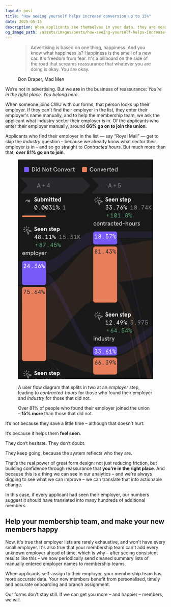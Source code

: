 ```yaml
---
layout: post
title: "How seeing yourself helps increase conversion up to 15%"
date: 2025-05-15
description: When applicants see themselves in your data, they are measurably more willing to join.
og_image_path: /assets/images/posts/how-seeing-yourself-helps-increase-conversion-up-to-15%.png
---
```


<figure class="quote cwu">
  <blockquote>Advertising is based on one thing, happiness. And you know what happiness is? 
    Happiness is the smell of a new car. It's freedom from fear. It's a billboard on the side of the road that screams 
    reassurance that whatever you are doing is okay. You are okay.</blockquote>
  <figcaption>Don Draper, Mad Men</figcaption>
</figure>

We’re not in advertising. But we **are** in the business of reassurance: *You’re in the right place. You belong here.*

When someone joins CWU with our forms, that person looks up their employer. If they can't find their employer in the
list, they enter their employer's name manually, and to help the membership team, we ask the applicant what industry
sector their employer is in. Of the applicants who enter their employer manually, around 
**66% go on to join the union**.

Applicants who find their employer in the list — say “Royal Mail” — get to skip the *Industry* question – because
we already know what sector their employer is in – and so go straight to *Contracted hours*. But much more than that,
**over 81% go on to join**.

<figure class="quote">
  <img src="/assets/images/15-percent.png">
  <figcaption>
    <p>A user flow diagram that splits in two at an <em>employer</em> step, leading to <em>contracted-hours</em> for those
    who found their employer and <em>industry</em> for those that did not.</p>
    <p>Over 81% of people who found their employer joined the union – <strong>15% more</strong> than those that did not.</p>
  </figcaption>
</figure>

It’s not because they save a little time – although that doesn't hurt.

It’s because it helps them **feel seen**.

They don’t hesitate. They don’t doubt.

They keep going, because the system reflects who they are.

That’s the real power of great form design: not just reducing friction, but building confidence through reassurance
that **you're in the right place**. And because this is a thing we can see in our analytics – and we're always
digging to see what we can improve – we can translate that into actionable change.

In this case, if every applicant had seen their employer, our numbers suggest it should have translated into many 
hundreds of additional members.

## Help your membership team, and make your new members happy

Now, it's true that employer lists are rarely exhaustive, and won't have every small employer. It's also true that
your membership team can't add every unknown employer ahead of time, which is why – after seeing consistent results like 
this – we now periodically send cleaned summary lists of manually entered employer names to membership teams.

When applicants self-assign to their employer, your membership team has more accurate data. Your new members benefit
from personalised, timely and accurate onboarding and branch assignment.

Our forms don't stay still. If we can get you more – and happier – members, we will.
